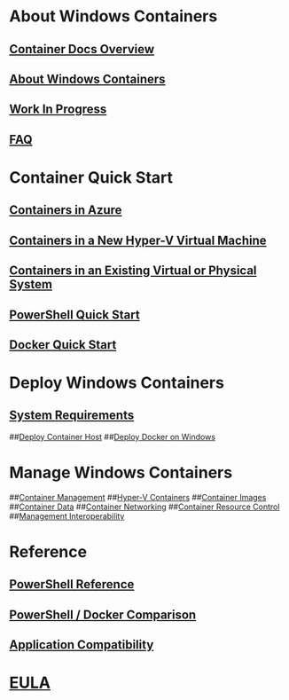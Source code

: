 # About Windows Containers
## [Container Docs Overview](./containers_welcome.md)
## [About Windows Containers](about/about_overview.md)
## [Work In Progress](about/work_in_progress.md)
## [FAQ](about/faq.md)
# Container Quick Start
## [Containers in Azure](quick_start/azure_setup.md)
## [Containers in a New Hyper-V Virtual Machine](quick_start/container_setup.md)
## [Containers in an Existing Virtual or Physical System](quick_start/inplace_setup.md)
## [PowerShell Quick Start](quick_start/manage_powershell.md)
## [Docker Quick Start](quick_start/manage_docker.md)
# Deploy Windows Containers
## [System Requirements](deployment/system_requirements.md)
##[Deploy Container Host](deployment/deployment.md)
##[Deploy Docker on Windows](deployment/docker_windows.md)
# Manage Windows Containers
##[Container Management](management/manage_containers.md)
##[Hyper-V Containers](management/hyperv_container.md)
##[Container Images](management/manage_images.md)
##[Container Data](management/manage_data.md)
##[Container Networking](management/container_networking.md)
##[Container Resource Control](management/manage_resources.md)
##[Management Interoperability](management/hcs_powershell.md)
# Reference
## [PowerShell Reference](https://technet.microsoft.com/en-us/library/mt433069.aspx )
## [PowerShell / Docker Comparison](reference/ps_docker_comparison.md)
## [Application Compatibility](reference/app_compat.md)
# [EULA](EULA.md)
